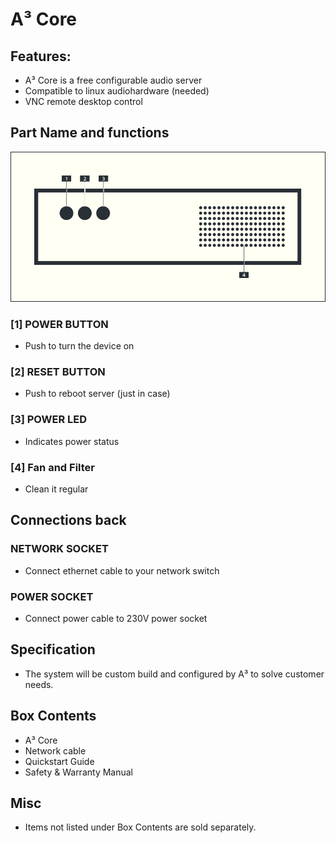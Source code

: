 # A³ Core
## Features:
- A³ Core is a free configurable audio server
- Compatible to linux audiohardware (needed)
- VNC remote desktop control

## Part Name and functions
![A³ Core numbered](pics_user/a3_systen_symbol_core_numbered.png)

### [1] POWER BUTTON
- Push to turn the device on

### [2] RESET BUTTON
- Push to reboot server (just in case)

### [3] POWER LED
- Indicates power status

### [4] Fan and Filter
- Clean it regular

## Connections back
### NETWORK SOCKET
- Connect ethernet cable to your network switch

### POWER SOCKET
- Connect power cable to 230V power socket

## Specification
- The system will be custom build and configured by A³ to solve customer needs.

## Box Contents
- A³ Core
- Network cable
- Quickstart Guide
- Safety & Warranty Manual

## Misc
- Items not listed under Box Contents are sold separately.